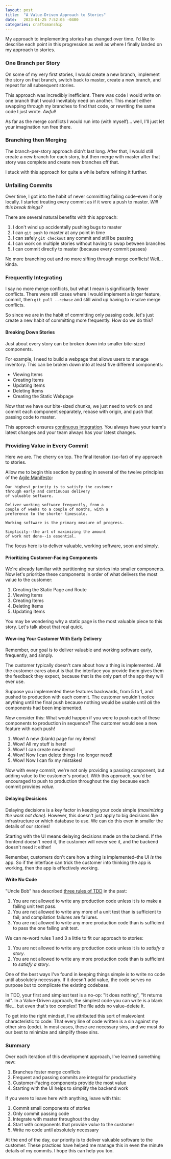 ```yaml
---
layout: post
title:  "A Value-Driven Approach to Stories"
date:   2023-01-25 7:52:05 -0400
categories: craftsmanship
---
```


My approach to implementing stories has changed over time.
I'd like to describe each point in this progression as well
as where I finally landed on my approach to stories.

### One Branch per Story

On some of my very first stories, I would create a new branch, 
implement the story on that branch, switch back to master, 
create a new branch, and repeat for all subsequent stories.

This approach was incredibly inefficient. There was code 
I would write on one branch that I would inevitably need on
another. This meant either swapping through my branches to
find that code, or rewriting the same code I just wrote. 
_Awful!_

As far as the merge conflicts I would run into (with myself)... 
well, I'll just let your imagination run free there.

### Branching then Merging

The branch-per-story approach didn't last long. After that, 
I would still create a new branch for each story, but then
merge with master after that story was complete and create
new branches off that.

I stuck with this approach for quite a while before
refining it further.

### Unfailing Commits

Over time, I got into the habit of never committing failing 
code–even if only locally. I started treating every commit 
as if it were a push to master. _Will this break things?_

There are several natural benefits with this approach:
1. I don't wind up accidentally pushing bugs to master
2. I can `git push` to master at any point in time
3. I can safely `git checkout` any commit and still be passing
4. I can work on multiple stories without having to swap between branches
5. I can commit directly to master (because every commit passes)

No more branching out and no more sifting through
merge conflicts! Well... kinda.

### Frequently Integrating

I say no more merge conflicts, but what I mean is 
significantly fewer conflicts. There were still cases
where I would implement a larger feature, commit, then 
`git pull --rebase` and still wind up having to resolve
merge conflicts.

So since we are in the habit of committing only passing code,
let's just create a new habit of committing more frequently. 
How do we do this?

#### Breaking Down Stories

Just about every story can be broken down into smaller
bite-sized components.

For example, I need to build a webpage that allows users
to manage inventory. This can be broken down into at least
five different components:
- Viewing Items
- Creating Items
- Updating Items
- Deleting Items
- Creating the Static Webpage

Now that we have our bite-sized chunks, we just need to
work on and commit each component separately, rebase 
with origin, and push that passing code to master.

This approach ensures [continuous integration][continuous-integration]. 
You always have your team's latest changes and 
your team always has your latest changes.

### Providing Value in Every Commit

Here we are. The cherry on top. The final iteration (so-far)
of my approach to stories.

Allow me to begin this section by pasting in several 
of the twelve principles of the [Agile Manifesto][agile-manifesto]:

    Our highest priority is to satisfy the customer
    through early and continuous delivery
    of valuable software.

    Deliver working software frequently, from a
    couple of weeks to a couple of months, with a
    preference to the shorter timescale.

    Working software is the primary measure of progress.

    Simplicity--the art of maximizing the amount
    of work not done--is essential.

The focus here is to deliver valuable, working software,
soon and simply.

#### Prioritizing Customer-Facing Components

We're already familiar with partitioning our stories 
into smaller components. Now let's prioritize these 
components in order of what delivers the most value 
to the customer:
1. Creating the Static Page and Route
2. Viewing Items
3. Creating Items
4. Deleting Items
5. Updating Items

You may be wondering why a static page is the most valuable
piece to this story. Let's talk about that real quick.

#### Wow-ing Your Customer With Early Delivery

Remember, our goal is to deliver valuable and working 
software early, frequently, and simply.

The customer typically doesn't care about how a thing is implemented.
All the customer cares about is that the interface you 
provide them gives them the feedback they expect, because
that is the only part of the app they will ever use.

Suppose you implemented these features backwards, from 5 to 1,
and pushed to production with each commit. The customer 
wouldn't notice anything until the final push because 
nothing would be usable until _all_ the components had
been implemented.

Now consider this: What would happen if you were to push 
each of these components to production in sequence?
The customer would see a new feature with each push!
1. Wow! A new (blank) page for my items!
2. Wow! All my stuff is here!
3. Wow! I can create new items!
4. Wow! Now I can delete things I no longer need!
5. Wow! Now I can fix my mistakes!

Now with every commit, we're not only providing a passing 
component, but adding value to the customer's product. 
With this approach, you'd be encouraged to push to
production throughout the day because each commit provides _value._

#### Delaying Decisions

Delaying decisions is a key factor in keeping your code simple
_(maximizing the work not done)._ However, this doesn't just
apply to big decisions like infrastructure or which database to
use. We can do this even in smaller the details of our stories!

Starting with the UI means delaying decisions made on the backend.
If the frontend doesn't need it, the customer will never see it,
and the backend doesn't need it either!

Remember, customers don't care how a thing is
implemented–the UI _is_ the app. So if the interface can
trick the customer into thinking the app is working,
then the app is effectively working.

#### Write No Code

"Uncle Bob" has described [three rules of TDD][rules-of-tdd] in the past:
1. You are not allowed to write any production code unless it is to make a failing unit test pass.
2. You are not allowed to write any more of a unit test than is sufficient to fail; and compilation failures are failures.
3. You are not allowed to write any more production code than is sufficient to pass the one failing unit test.

We can re-word rules 1 and 3 a little to fit our approach to stories:
1. You are not allowed to write any production code unless it is to _satisfy a story_.
2. You are not allowed to write any more production code than is sufficient to _satisfy a story_.

One of the best ways I've found in keeping things simple is to
write no code until absolutely necessary. If it doesn't add value,
the code serves no purpose but to complicate the existing codebase.

In TDD, your first and simplest test is a no-op: "It does nothing", "It returns nil".
In a Value-Driven approach, the simplest code you can write is
a blank file... but even that's too complex! The file adds no value–delete it.

To get into the right mindset, I've attributed this sort of malevolent 
characteristic to code: That every line of code written is a sin against 
my other sins (code). In most cases, these are necessary sins, and we must do our 
best to minimize and simplify these sins.

### Summary

Over each iteration of this development approach, I've 
learned something new:
1. Branches foster merge conflicts
2. Frequent and passing commits are integral for productivity
3. Customer-Facing components provide the most value
4. Starting with the UI helps to simplify the backend work

If you were to leave here with anything, leave with this:
1. Commit small components of stories
2. Only commit passing code
3. Integrate with master throughout the day
4. Start with components that provide _value_ to the customer
5. Write no code until absolutely necessary

At the end of the day, our priority is to deliver
valuable software to the customer. These practices have
helped me manage this in even the minute details of my
commits. I hope this can help you too.

[agile-manifesto]: https://agilemanifesto.org/principles.html
[continuous-integration]: https://en.wikipedia.org//wiki/Continuous_integration
[rules-of-tdd]: http://butunclebob.com/ArticleS.UncleBob.TheThreeRulesOfTdd